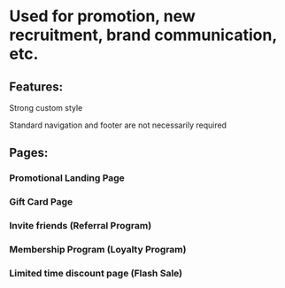 # Used for promotion, new recruitment, brand communication, etc.

## Features:

Strong custom style

Standard navigation and footer are not necessarily required

## Pages:

### Promotional Landing Page

### Gift Card Page

### Invite friends (Referral Program)

### Membership Program (Loyalty Program)

### Limited time discount page (Flash Sale)